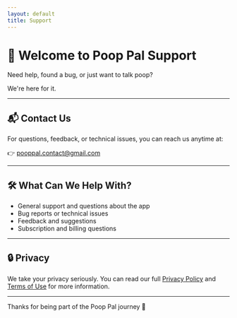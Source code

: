 ```yaml
---
layout: default
title: Support
---
```


# 💩 Welcome to Poop Pal Support

Need help, found a bug, or just want to talk poop?

We're here for it.

---

## 📬 Contact Us

For questions, feedback, or technical issues, you can reach us anytime at:

👉 [pooppal.contact@gmail.com](mailto:pooppal.contact@gmail.com)

---

## 🛠️ What Can We Help With?

- General support and questions about the app
- Bug reports or technical issues
- Feedback and suggestions
- Subscription and billing questions

---

## 🔒 Privacy

We take your privacy seriously. You can read our full [Privacy Policy](./privacy-policy) and [Terms of Use](./terms-of-use) for more information.

---

Thanks for being part of the Poop Pal journey 💫
